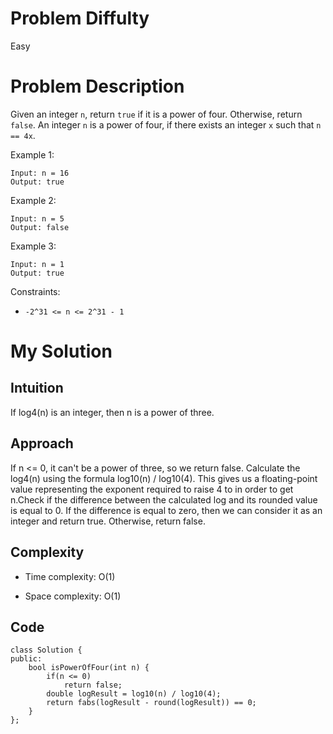 # Problem Diffulty
Easy

# Problem Description
Given an integer `n`, return `true` if it is a power of four. Otherwise, return `false`.
An integer `n` is a power of four, if there exists an integer `x` such that `n == 4x`.

Example 1:
```
Input: n = 16
Output: true
```
Example 2:
```
Input: n = 5
Output: false
```
Example 3:
```
Input: n = 1
Output: true
```

Constraints:
- `-2^31 <= n <= 2^31 - 1`

# My Solution
## Intuition
<!-- Describe your first thoughts on how to solve this problem. -->
If log4(n) is an integer, then n is a power of three.

## Approach
<!-- Describe your approach to solving the problem. -->
If n <= 0, it can't be a power of three, so we return false. Calculate the log4(n) using the formula log10(n) / log10(4). This gives us a floating-point value representing the exponent required to raise 4 to in order to get n.Check if the difference between the calculated log and its rounded value is equal to 0. If the difference is equal to zero, then we can consider it as an integer and return true. Otherwise, return false.
## Complexity
- Time complexity: O(1)
<!-- Add your time complexity here, e.g. $$O(n)$$ -->
- Space complexity: O(1)
<!-- Add your space complexity here, e.g. $$O(n)$$ -->

## Code
```
class Solution {
public:
    bool isPowerOfFour(int n) {
        if(n <= 0)
            return false;
        double logResult = log10(n) / log10(4);
        return fabs(logResult - round(logResult)) == 0;
    }
};
```

